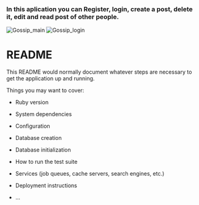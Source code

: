 ### In this aplication you can Register, login, create a post, delete it, edit and read post of other people.
![Gossip_main](https://user-images.githubusercontent.com/29848785/130367123-789820b5-d7b9-4b08-932d-dfd4a93e878c.png)
![Gossip_login](https://user-images.githubusercontent.com/29848785/130367126-fc73eb51-9b1a-44a7-b475-d13626916262.png)

# README

This README would normally document whatever steps are necessary to get the
application up and running.

Things you may want to cover:

* Ruby version

* System dependencies

* Configuration

* Database creation

* Database initialization

* How to run the test suite

* Services (job queues, cache servers, search engines, etc.)

* Deployment instructions

* ...
